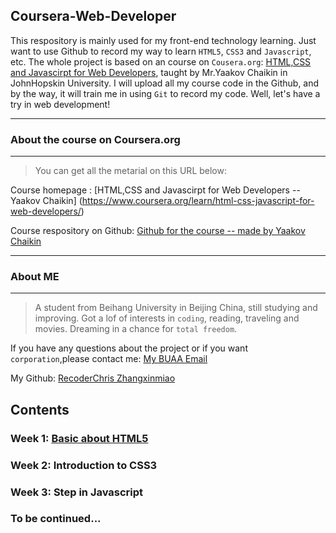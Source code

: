 ## Coursera-Web-Developer
This respository is mainly used for my front-end technology learning.  Just want to use Github to record my way to learn `HTML5`, `CSS3` and `Javascript`, etc. The whole project is based on an course on `Cousera.org`: [HTML,CSS and Javascirpt for Web Developers](https://www.coursera.org/learn/html-css-javascript-for-web-developers/), taught by Mr.Yaakov Chaikin in JohnHopskin University. I will upload all my course code in the Github, and by the way, it will train me in using `Git` to record my code. Well, let's have a try in web development!

---
### About the course on Coursera.org
-------------

> You can get all the metarial on this URL below:

Course homepage : [HTML,CSS and Javascirpt for Web Developers -- Yaakov Chaikin] (https://www.coursera.org/learn/html-css-javascript-for-web-developers/)
  
Course respository on Github: [Github for the course -- made by Yaakov Chaikin](https://github.com/jhu-ep-coursera/fullstack-course4)

---
### About ME
-------------

> A student from Beihang University in Beijing China, still studying and improving. Got a lof of interests in `coding`, reading, traveling and movies. Dreaming in a chance for `total freedom`.


If you have any questions about the project or if you want `corporation`,please contact me: [My BUAA Email](735935271@buaa.edu.cn)

My Github: [RecoderChris Zhangxinmiao](https://github.com/RecoderChris)

## Contents

### Week 1: [Basic about HTML5](https://github.com/RecoderChris/coursera-web-develop/tree/master/Lecture1 "Week 1")

### Week 2: Introduction to CSS3

### Week 3: Step in Javascript

### To be continued...
